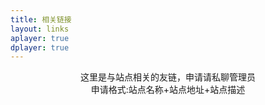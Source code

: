 ```yaml
---
title: 相关链接
layout: links
aplayer: true
dplayer: true
---
```


<center>这里是与站点相关的友链，申请请私聊管理员</center>



<center>申请格式:站点名称+站点地址+站点描述</center>